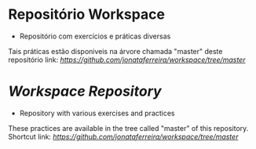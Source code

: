 # Repositório Workspace 

- Repositório com exercícios e práticas diversas 

Tais práticas estão disponiveis na árvore chamada "master" deste repositório 
link: *https://github.com/jonataferreira/workspace/tree/master*


# *Workspace Repository*

- Repository with various exercises and practices

These practices are available in the tree called "master" of this repository.
Shortcut link: *https://github.com/jonataferreira/workspace/tree/master*
